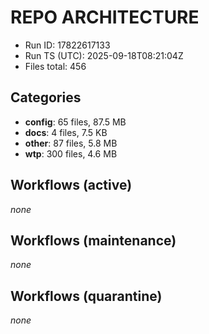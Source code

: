 # REPO ARCHITECTURE
- Run ID: 17822617133
- Run TS (UTC): 2025-09-18T08:21:04Z
- Files total: 456

## Categories
- **config**: 65 files, 87.5 MB
- **docs**: 4 files, 7.5 KB
- **other**: 87 files, 5.8 MB
- **wtp**: 300 files, 4.6 MB

## Workflows (active)
_none_

## Workflows (maintenance)
_none_

## Workflows (quarantine)
_none_
